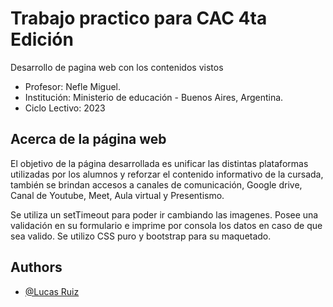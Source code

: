 
# Trabajo practico para CAC 4ta Edición

Desarrollo de pagina web con los contenidos vistos

- Profesor: Nefle Miguel.
- Institución: Ministerio de educación - Buenos Aires, Argentina.
- Ciclo Lectivo: 2023


## Acerca de la página web

El objetivo de la página desarrollada es unificar las distintas plataformas utilizadas por los alumnos y reforzar el contenido informativo de la cursada, también se brindan accesos a canales de comunicación, Google drive, Canal de Youtube, Meet, Aula virtual y Presentismo.

Se utiliza un setTimeout para poder ir cambiando las imagenes.
Posee una validación en su formulario e imprime por consola los datos en caso de que sea valido.
Se utilizo CSS puro y bootstrap para su maquetado.

## Authors

- [@Lucas Ruiz](https://github.com/LERV1993)

